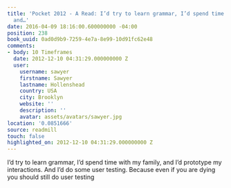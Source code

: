 ```yaml
---
title: 'Pocket 2012 - A Read: I’d try to learn grammar, I’d spend time with my family,
  and…'
date: 2016-04-09 18:16:00.600000000 -04:00
position: 238
book_uuid: 0ad0d9b9-7259-4e7a-8e99-10d91fc62e48
comments:
- body: 10 Timeframes
  date: 2012-12-10 04:31:29.000000000 Z
  user:
    username: sawyer
    firstname: Sawyer
    lastname: Hollenshead
    country: USA
    city: Brooklyn
    website: ''
    description: ''
    avatar: assets/avatars/sawyer.jpg
location: '0.0851666'
source: readmill
touch: false
highlighted_on: 2012-12-10 04:31:29.000000000 Z
---
```


I’d try to learn grammar, I’d spend time with my family, and I’d prototype my interactions. And I’d do some user testing. Because even if you are dying you should still do user testing